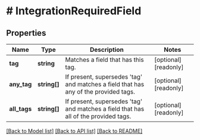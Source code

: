 # # IntegrationRequiredField

## Properties

Name | Type | Description | Notes
------------ | ------------- | ------------- | -------------
**tag** | **string** | Matches a field that has this tag. | [optional] [readonly]
**any_tag** | **string[]** | If present, supersedes &#39;tag&#39; and matches a field that has any of the provided tags. | [optional] [readonly]
**all_tags** | **string[]** | If present, supersedes &#39;tag&#39; and matches a field that has all of the provided tags. | [optional] [readonly]

[[Back to Model list]](../../README.md#models) [[Back to API list]](../../README.md#endpoints) [[Back to README]](../../README.md)
